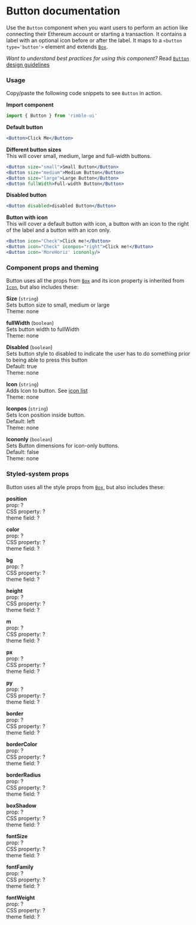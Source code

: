 # Button documentation
Use the `Button` component when you want users to perform an action like connecting their Ethereum account or starting a transaction. It contains a label with an optional icon before or after the label. It maps to a `<button type='button'>` element and extends [`Box`](https://consensys.github.io/rimble-ui/?path=/story/layout--box).  

_Want to understand best practices for using this component?_ Read [`Button` design guidelines](https://github.com/ConsenSys/rimble-ui/blob/rc-button-docs/example/src/stories/Button/GUIDELINES.md)

<!-- STORY -->

### Usage  
Copy/paste the following code snippets to see `Button` in action.

**Import component** 

```jsx
import { Button } from 'rimble-ui'
```

**Default button**   

<!-- Default button example here -->
```jsx
<Button>Click Me</Button>
```
**Different button sizes**  
This will cover small, medium, large and full-width buttons.

<!-- Large,Medium, and Small buttons here -->
```jsx
<Button size="small">Small Button</Button>
<Button size="medium">Medium Button</Button>
<Button size="large">Large Button</Button>
<Button fullWidth>Full-width Button</Button>
```
**Disabled button**

<!-- Disabled button here -->
```jsx
<Button disabled>disabled Button</Button>
```

**Button with icon**  
This will cover a default button with icon, a button with an icon to the right of the label and a button with an icon only.

```jsx
<Button icon="Check">Click me!</Button>
<Button icon="Check" iconpos="right">Click me!</Button>
<Button icon='MoreHoriz' icononly/>
```

### Component props and theming  
Button uses all the props from [`Box`](https://consensys.github.io/rimble-ui/?path=/story/layout--box) and its icon property is inherited from [`Icon`](https://consensys.github.io/rimble-ui/?path=/story/icon--default), but also includes these:

**Size** (`string`)  
Sets button size to small, medium or large  
Theme: none

**fullWidth** (`boolean`)  
Sets button width to fullWidth  
Theme: none

**Disabled** (`boolean`)  
Sets button style to disabled to indicate the user has to do something prior to being able to press this button  
Default: true  
Theme: none

**Icon** (`string`)  
Adds Icon to button. See [icon list](https://github.com/jxnblk/rmdi/blob/master/ICONS.md)  
Theme: none

**Iconpos** (`string`)  
Sets Icon position inside button.  
Default: left  
Theme: none

**Icononly** (`boolean`)  
Sets Button dimensions for icon-only buttons.  
Default: false  
Theme: none

### Styled-system props  
Button uses all the style props from [`Box`](https://consensys.github.io/rimble-ui/?path=/story/layout--box), but also includes these:

**position**  
prop: ?  
CSS property: ?  
theme field: ?

**color**  
prop: ?  
CSS property: ?  
theme field: ?

**bg**  
prop: ?  
CSS property: ?  
theme field: ?

**height**  
prop: ?  
CSS property: ?  
theme field: ?

**m**  
prop: ?  
CSS property: ?  
theme field: ?

**px**  
prop: ?  
CSS property: ?  
theme field: ?

**py**  
prop: ?  
CSS property: ?  
theme field: ?

**border**  
prop: ?  
CSS property: ?  
theme field: ?

**borderColor**  
prop: ?  
CSS property: ?  
theme field: ?

**borderRadius**  
prop: ?  
CSS property: ?  
theme field: ?

**boxShadow**  
prop: ?  
CSS property: ?  
theme field: ?

**fontSize**  
prop: ?  
CSS property: ?  
theme field: ?

**fontFamily**  
prop: ?  
CSS property: ?  
theme field: ?

**fontWeight**  
prop: ?  
CSS property: ?  
theme field: ?
